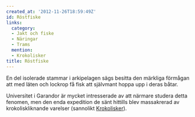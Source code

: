 ```yaml
---
created_at: '2012-11-26T18:59:49Z'
id: Röstfiske
links:
  category:
  - Jakt och fiske
  - Näringar
  - Trams
  mention:
  - Krokolisker
title: Röstfiske
---
```


En del isolerade stammar i arkipelagen sägs besitta den märkliga förmågan att med läten och lockrop
få fisk att självmant hoppa upp i deras båtar.

Universitet i Garandor är mycket intresserade av att närmare studera detta fenomen, men den enda
expedition de sänt hittills blev massakrerad av krokoliskliknande varelser (sannolikt
[Krokolisker]).

  [Krokolisker]: Krokolisker